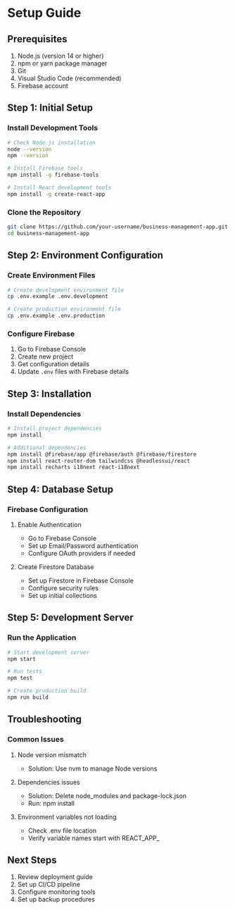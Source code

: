 # Setup Guide

## Prerequisites
1. Node.js (version 14 or higher)
2. npm or yarn package manager
3. Git
4. Visual Studio Code (recommended)
5. Firebase account

## Step 1: Initial Setup

### Install Development Tools
```bash
# Check Node.js installation
node --version
npm --version

# Install Firebase tools
npm install -g firebase-tools

# Install React development tools
npm install -g create-react-app
```

### Clone the Repository
```bash
git clone https://github.com/your-username/business-management-app.git
cd business-management-app
```

## Step 2: Environment Configuration

### Create Environment Files
```bash
# Create development environment file
cp .env.example .env.development

# Create production environment file
cp .env.example .env.production
```

### Configure Firebase
1. Go to Firebase Console
2. Create new project
3. Get configuration details
4. Update `.env` files with Firebase details

## Step 3: Installation

### Install Dependencies
```bash
# Install project dependencies
npm install

# Additional dependencies
npm install @firebase/app @firebase/auth @firebase/firestore
npm install react-router-dom tailwindcss @headlessui/react
npm install recharts i18next react-i18next
```

## Step 4: Database Setup

### Firebase Configuration
1. Enable Authentication
   - Go to Firebase Console
   - Set up Email/Password authentication
   - Configure OAuth providers if needed

2. Create Firestore Database
   - Set up Firestore in Firebase Console
   - Configure security rules
   - Set up initial collections

## Step 5: Development Server

### Run the Application
```bash
# Start development server
npm start

# Run tests
npm test

# Create production build
npm run build
```

## Troubleshooting

### Common Issues
1. Node version mismatch
   - Solution: Use nvm to manage Node versions

2. Dependencies issues
   - Solution: Delete node_modules and package-lock.json
   - Run: npm install

3. Environment variables not loading
   - Check .env file location
   - Verify variable names start with REACT_APP_

## Next Steps
1. Review deployment guide
2. Set up CI/CD pipeline
3. Configure monitoring tools
4. Set up backup procedures
